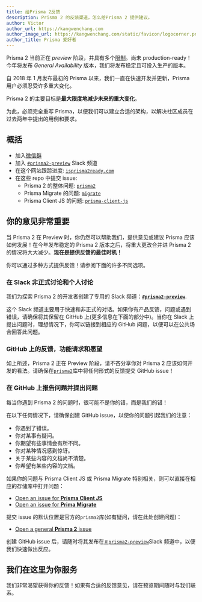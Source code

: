 ```yaml
---
title: 给Prisma 2反馈
description: Prisma 2 的反馈渠道，怎么给Prisma 2 提供建议。
author: Victor
author_url: https://kangwenchang.com
author_image_url: https://kangwenchang.com/static/favicon/logocorner.png
author_title: Prisma 爱好者
---
```


Prisma 2 当前正在 _preview_ 阶段，并具有多个[限制](./limitations.md)。尚未 production-ready！今年将发布 _General Availability_ 版本，我们将发布稳定且可投入生产的版本。

自 2018 年 1 月发布最初的 Prisma 以来，我们一直在快速开发并更新，Prisma 用户必须忍受许多重大变化。

Prisma 2 的主要目标是**最大限度地减少未来的重大变化**。

为此，必须完全重写 Prisma，以便我们可以建立合适的架构，以解决社区成员在过去两年中提出的用例和要求。

## 概括

- 加入[微信群](/wechat)
- 加入 [`#prisma2-preview`](https://prisma.slack.com/messages/CKQTGR6T0/) Slack 频道
- 在这个网站跟踪进度: [`isprisma2ready.com`](https://www.isprisma2ready.com)
- 在这些 repo 中提交 issue:
  - Prisma 2 的整体问题: [`prisma2`](https://github.com/prisma/prisma2)
  - Prisma Migrate 的问题: [`migrate`](https://github.com/prisma/migrate)
  - Prisma Client JS 的问题: [`prisma-client-js`](https://github.com/prisma/prisma-client-js)

## 你的意见非常重要

当 Prisma 2 在 Preview 时，你仍然可以帮助我们，提供意见或建议 Prisma 应该如何发展！在今年发布稳定的 Prisma 2 版本之后，将重大更改合并进 Prisma 2 的情况将大大减少。**现在是提供反馈的最佳时机！**

你可以通过多种方式提供反馈！请参阅下面的许多不同选项。

### 在 Slack 非正式讨论和个人讨论

我们为探索 Prisma 2 的开发者创建了专用的 Slack 频道：[**`#prisma2-preview`**](https://prisma.slack.com/messages/CKQTGR6T0/).

这个 Slack 频道主要用于快速和非正式的对话。如果你有产品反馈，问题或遇到错误，请确保将其保留在 GitHub 上(更多信息在下面的部分中)。当你在 Slack 上提出问题时，理想情况下，你可以链接到相应的 GitHub 问题，以便可以在公共场合回答此问题。

### GitHub 上的反馈，功能请求和愿望

如上所述，Prisma 2 正在 Preview 阶段，请不吝分享你对 Prisma 2 应该如何开发的看法。请确保在[`prisma2`](https://github.com/prisma/prisma2)库中将任何形式的反馈提交 GitHub issue！

### 在 GitHub 上报告问题并提出问题

每当你遇到 Prisma 2 的问题时，很可能不是你的错，而是我们的错！

在以下任何情况下，请确保创建 GitHub issue，以使你的问题引起我们的注意：

- 你遇到了错误。
- 你对某事有疑问。
- 你期望有些事情会有所不同。
- 你对某种情况感到惊讶。
- 关于某些内容的文档尚不清楚。
- 你希望有某些内容的文档。

如果你的问题与 Prisma Client JS 或 Prisma Migrate 特别相关，则可以直接在相应的存储库中打开问题：

- [Open an issue for **Prisma Client JS**](https://github.com/prisma/prisma-client-js/issues/new)
- [Open an issue for **Prima Migrate**](https://github.com/prisma/migrate/issues/new)

提交 issue 的默认位置是官方的`prisma2`库(如有疑问，请在此处创建问题)：

- [Open a general **Prisma 2** issue](https://github.com/prisma/prisma2/issues/new)

创建 GitHub issue 后，请随时将其发布在[`＃prisma2-preview`](https://prisma.slack.com/messages/CKQTGR6T0/)Slack 频道中，以便我们快速做出反应。

## 我们在这里为你服务

我们非常渴望获得你的反馈！如果有合适的反馈意见，请在预览期间随时与我们联系。
